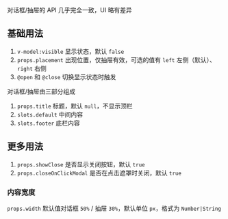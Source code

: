 对话框/抽屉的 API 几乎完全一致，UI 略有差异

## 基础用法

1. `v-model:visible` 显示状态，默认 `false`
2. `props.placement` 出现位置，仅抽屉有效，可选的值有 `left` 左侧（默认）、`right` 右侧
3. `@open` 和 `@close` 切换显示状态时触发

对话框/抽屉由三部分组成

1.  `props.title` 标题，默认 `null`，不显示顶栏
2.  `slots.default` 中间内容
3.  `slots.footer` 底栏内容

<preview path="@doc/component/dialog/demos/basic.vue"></preview>

## 更多用法

1. `props.showClose` 是否显示关闭按钮，默认 `true`
2. `props.closeOnClickModal` 是否在点击遮罩时关闭，默认 `true`

<preview path="@doc/component/dialog/demos/more.vue"></preview>

<!--@include: ../../../_parts/style.md-->

### 内容宽度

`props.width` 默认值对话框 `50%` / 抽屉 `30%`，默认单位 `px`，格式为 `Number|String`

<preview path="@doc/component/dialog/demos/width.vue"></preview>
